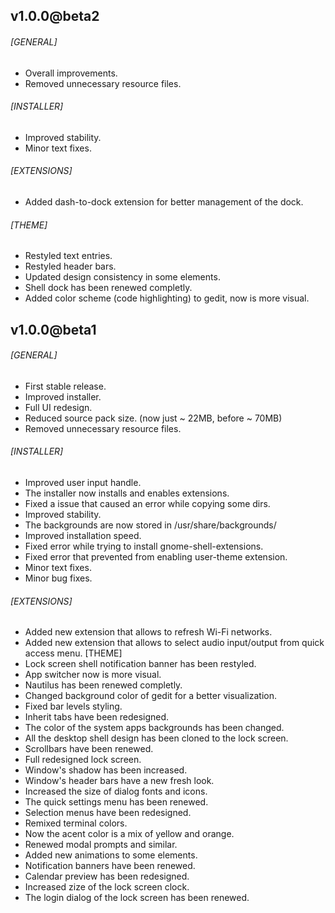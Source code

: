 ## v1.0.0@beta2
###### [GENERAL]
  - Overall improvements.
  - Removed unnecessary resource files.
###### [INSTALLER]
  - Improved stability.
  - Minor text fixes.
###### [EXTENSIONS]
  - Added dash-to-dock extension for better management of the dock.
###### [THEME]
  - Restyled text entries.
  - Restyled header bars.
  - Updated design consistency in some elements.
  - Shell dock has been renewed completly.
  - Added color scheme (code highlighting) to gedit, now is more visual.

## v1.0.0@beta1
###### [GENERAL]
  - First stable release.
  - Improved installer.
  - Full UI redesign.
  - Reduced source pack size. (now just ~ 22MB, before ~ 70MB)
  - Removed unnecessary resource files.
###### [INSTALLER]
  - Improved user input handle.
  - The installer now installs and enables extensions.
  - Fixed a issue that caused an error while copying some dirs.
  - Improved stability.
  - The backgrounds are now stored in /usr/share/backgrounds/
  - Improved installation speed.
  - Fixed error while trying to install gnome-shell-extensions.
  - Fixed error that prevented from enabling user-theme extension.
  - Minor text fixes.
  - Minor bug fixes.
###### [EXTENSIONS]
  - Added new extension that allows to refresh Wi-Fi networks.
  - Added new extension that allows to select audio input/output from
    quick access menu.
[THEME]
  - Lock screen shell notification banner has been restyled.
  - App switcher now is more visual.
  - Nautilus has been renewed completly.
  - Changed background color of gedit for a better visualization.
  - Fixed bar levels styling.
  - Inherit tabs have been redesigned.
  - The color of the system apps backgrounds has been changed.
  - All the desktop shell design has been cloned to the lock screen.
  - Scrollbars have been renewed.
  - Full redesigned lock screen.
  - Window's shadow has been increased.
  - Window's header bars have a new fresh look.
  - Increased the size of dialog fonts and icons.
  - The quick settings menu has been renewed.
  - Selection menus have been redesigned.
  - Remixed terminal colors.
  - Now the acent color is a mix of yellow and orange.
  - Renewed modal prompts and similar.
  - Added new animations to some elements.
  - Notification banners have been renewed.
  - Calendar preview has been redesigned.
  - Increased zize of the lock screen clock.
  - The login dialog of the lock screen has been renewed.

